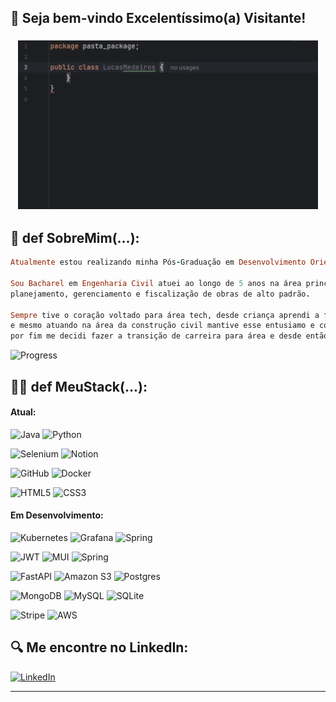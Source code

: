 ## 👋 Seja bem-vindo Excelentíssimo(a) Visitante!



### <center>![Saudacao](HelloWorld/HelloWorld.gif)</center>

## 👾 def SobreMim(...):

```ruby
Atualmente estou realizando minha Pós-Graduação em Desenvolvimento Orientado a Objetos com Java.

Sou Bacharel em Engenharia Civil atuei ao longo de 5 anos na área principalmente com gestão,
planejamento, gerenciamento e fiscalização de obras de alto padrão.

Sempre tive o coração voltado para área tech, desde criança aprendi a fazer as matunenções e upgrades do meu pc
e mesmo atuando na área da construção civil mantive esse entusiamo e continuei mexendo no meu tempo livre como hobby,
por fim me decidi fazer a transição de carreira para área e desde então estou apaixonado pela profissão!
```
<!-- Coloque suas informações pessoais que você deseja compartilhar -->
![Progress](https://img.shields.io/badge/progresso%2C_-n%C3%A3o_perfei%C3%A7%C3%A3o-purple?style=for-the-badge) 



## 👨‍💻 def MeuStack(...):
#### Atual:
![Java](https://img.shields.io/badge/java-%23ED8B00.svg?style=for-the-badge&logo=openjdk&logoColor=white) ![Python](https://img.shields.io/badge/python-3670A0?style=for-the-badge&logo=python&logoColor=ffdd54) 

![Selenium](https://img.shields.io/badge/-selenium-%43B02A?style=for-the-badge&logo=selenium&logoColor=white) ![Notion](https://img.shields.io/badge/Notion-%23000000.svg?style=for-the-badge&logo=notion&logoColor=white)

![GitHub](https://img.shields.io/badge/github-%23121011.svg?style=for-the-badge&logo=github&logoColor=white) ![Docker](https://img.shields.io/badge/docker-%230db7ed.svg?style=for-the-badge&logo=docker&logoColor=white)

![HTML5](https://img.shields.io/badge/html5-%23E34F26.svg?style=for-the-badge&logo=html5&logoColor=white) ![CSS3](https://img.shields.io/badge/css3-%231572B6.svg?style=for-the-badge&logo=css3&logoColor=white)




#### Em Desenvolvimento:  
![Kubernetes](https://img.shields.io/badge/kubernetes-%23326ce5.svg?style=for-the-badge&logo=kubernetes&logoColor=white) ![Grafana](https://img.shields.io/badge/grafana-%23F46800.svg?style=for-the-badge&logo=grafana&logoColor=white) ![Spring](https://img.shields.io/badge/spring-%236DB33F.svg?style=for-the-badge&logo=spring&logoColor=white)





![JWT](https://img.shields.io/badge/JWT-black?style=for-the-badge&logo=JSON%20web%20tokens) ![MUI](https://img.shields.io/badge/MUI-%230081CB.svg?style=for-the-badge&logo=mui&logoColor=white) 	![Spring](https://img.shields.io/badge/spring-%236DB33F.svg?style=for-the-badge&logo=spring&logoColor=white)

![FastAPI](https://img.shields.io/badge/FastAPI-005571?style=for-the-badge&logo=fastapi) ![Amazon S3](https://img.shields.io/badge/Amazon%20S3-FF9900?style=for-the-badge&logo=amazons3&logoColor=white) ![Postgres](https://img.shields.io/badge/postgres-%23316192.svg?style=for-the-badge&logo=postgresql&logoColor=white) 

![MongoDB](https://img.shields.io/badge/MongoDB-%234ea94b.svg?style=for-the-badge&logo=mongodb&logoColor=white)   ![MySQL](https://img.shields.io/badge/mysql-4479A1.svg?style=for-the-badge&logo=mysql&logoColor=white) ![SQLite](https://img.shields.io/badge/sqlite-%2307405e.svg?style=for-the-badge&logo=sqlite&logoColor=white)

![Stripe](https://img.shields.io/badge/Stripe-5469d4?style=for-the-badge&logo=stripe&logoColor=ffffff) ![AWS](https://img.shields.io/badge/AWS-%23FF9900.svg?style=for-the-badge&logo=amazon-aws&logoColor=white)



## 🔍  Me encontre no LinkedIn:

[ ![LinkedIn](https://img.shields.io/badge/linkedin-%230077B5.svg?style=for-the-badge&logo=linkedin&logoColor=white) ](https://www.linkedin.com/in/lucas-medeiros-ramos-1573741bb/)








---
